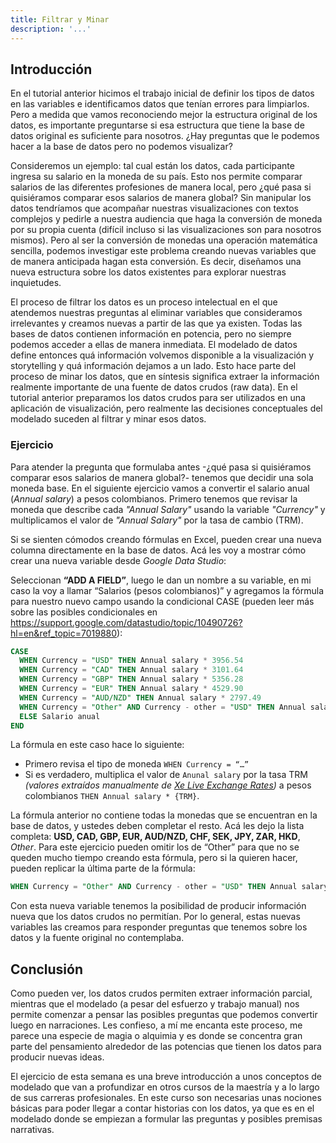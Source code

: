 ```yaml
---
title: Filtrar y Minar
description: '...'
---
```


## Introducción

En el tutorial anterior hicimos el trabajo inicial de definir los tipos de datos en las variables e identificamos datos que tenían errores para limpiarlos. Pero a medida que vamos reconociendo mejor la estructura original de los datos, es importante preguntarse si esa estructura que tiene la base de datos original es suficiente para nosotros. ¿Hay preguntas que le podemos hacer a la base de datos pero no podemos visualizar?

Consideremos un ejemplo: tal cual están los datos, cada participante ingresa su salario en la moneda de su país. Esto nos permite comparar salarios de las diferentes profesiones de manera local, pero ¿qué pasa si quisiéramos comparar esos salarios de manera global? Sin manipular los datos tendríamos que acompañar nuestras visualizaciones con textos complejos y pedirle a nuestra audiencia que haga la conversión de moneda por su propia cuenta (difícil incluso si las visualizaciones son para nosotros mismos). Pero al ser la conversión de monedas una operación matemática sencilla, podemos investigar este problema creando nuevas variables que de manera anticipada hagan esta conversión. Es decir, diseñamos una nueva estructura sobre los datos existentes para explorar nuestras inquietudes.

El proceso de filtrar los datos es un proceso intelectual en el que atendemos nuestras preguntas al eliminar variables que consideramos irrelevantes y creamos nuevas a partir de las que ya existen. Todas las bases de datos contienen información en potencia, pero no siempre podemos acceder a ellas de manera inmediata. El modelado de datos define entonces quá información volvemos disponible a la visualización y storytelling y quá información dejamos a un lado. Esto hace parte del proceso de minar los datos, que en síntesis significa extraer la información realmente importante de una fuente de datos crudos (raw data). En el tutorial anterior preparamos los datos crudos para ser utilizados en una aplicación de visualización, pero realmente las decisiones conceptuales del modelado suceden al filtrar y minar esos datos.

### Ejercicio

Para atender la pregunta que formulaba antes -¿qué pasa si quisiéramos comparar esos salarios de manera global?- tenemos que decidir una sola moneda base. En el siguiente ejercicio vamos a convertir el salario anual (_Annual salary_) a pesos colombianos. Primero tenemos que revisar la moneda que describe cada _"Annual Salary"_ usando la variable _"Currency"_ y multiplicamos el valor de _"Annual Salary"_ por la tasa de cambio (TRM).

Si se sienten cómodos creando fórmulas en Excel, pueden crear una nueva columna directamente en la base de datos. Acá les voy a mostrar cómo crear una nueva variable desde _Google Data Studio_:

Seleccionan **“ADD A FIELD”**, luego le dan un nombre a su variable, en mi caso la voy a llamar “Salarios (pesos colombianos)” y agregamos la fórmula para nuestro nuevo campo usando la condicional CASE (pueden leer más sobre las posibles condicionales en https://support.google.com/datastudio/topic/10490726?hl=en&ref_topic=7019880):

```sql
CASE
  WHEN Currency = "USD" THEN Annual salary * 3956.54
  WHEN Currency = "CAD" THEN Annual salary * 3101.64
  WHEN Currency = "GBP" THEN Annual salary * 5356.28
  WHEN Currency = "EUR" THEN Annual salary * 4529.90
  WHEN Currency = "AUD/NZD" THEN Annual salary * 2797.49
  WHEN Currency = "Other" AND Currency - other = "USD" THEN Annual salary * 3956.54
  ELSE Salario anual
END
```

La fórmula en este caso hace lo siguiente:

- Primero revisa el tipo de moneda `WHEN Currency = “…”`
- Si es verdadero, multiplica el valor de `Anunal salary` por la tasa TRM _(valores extraídos manualmente de <a href="https://www.xe.com/currencyconverter/" target="_blank">Xe Live Exchange Rates</a>)_ a pesos colombianos `THEN Annual salary * {TRM}`.

La fórmula anterior no contiene todas la monedas que se encuentran en la base de datos, y ustedes deben completar el resto. Acá les dejo la lista completa: **USD, CAD, GBP, EUR, AUD/NZD, CHF, SEK, JPY, ZAR, HKD**, _Other_. Para este ejercicio pueden omitir los de “Other” para que no se queden mucho tiempo creando esta fórmula, pero si la quieren hacer, pueden replicar la última parte de la fórmula:

```sql
WHEN Currency = "Other" AND Currency - other = "USD" THEN Annual salary * 3956.54
```

Con esta nueva variable tenemos la posibilidad de producir información nueva que los datos crudos no permitían. Por lo general, estas nuevas variables las creamos para responder preguntas que tenemos sobre los datos y la fuente original no contemplaba.

## Conclusión

Como pueden ver, los datos crudos permiten extraer información parcial, mientras que el modelado (a pesar del esfuerzo y trabajo manual) nos permite comenzar a pensar las posibles preguntas que podemos convertir luego en narraciones. Les confieso, a mí me encanta este proceso, me parece una especie de magia o alquimia y es donde se concentra gran parte del pensamiento alrededor de las potencias que tienen los datos para producir nuevas ideas.

El ejercicio de esta semana es una breve introducción a unos conceptos de modelado que van a profundizar en otros cursos de la maestría y a lo largo de sus carreras profesionales. En este curso son necesarias unas nociones básicas para poder llegar a contar historias con los datos, ya que es en el modelado donde se empiezan a formular las preguntas y posibles premisas narrativas.
